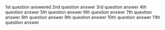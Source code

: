 1st question answered
2nd question answer
3rd question answer
4th question answer
5th question answer
6th question answer
7th question answer
8th question answer
9th question answer
10th question answer
11th question answer
